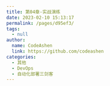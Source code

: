 ```yaml
---
title: 第04章-实战演练
date: 2023-02-10 15:13:17
permalink: /pages/d95ef3/
tags: 
  - null
author: 
  name: CodeAshen
  link: https://github.com/codeashen
categories: 
  - 其他
  - DevOps
  - 自动化部署三剑客
---
```

